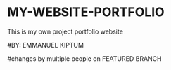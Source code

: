 # MY-WEBSITE-PORTFOLIO
This is my own project portfolio website

#BY: EMMANUEL KIPTUM

#changes by multiple people on FEATURED BRANCH